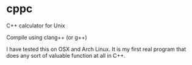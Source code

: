 cppc
====

C++ calculator for Unix

Compile using clang++ (or g++)

I have tested this on OSX and Arch Linux. It is my first real program 
that does any sort of valuable function at all in C++.
